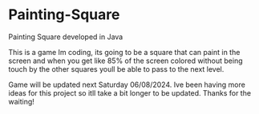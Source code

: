 # Painting-Square
Painting Square developed in Java

This is a game Im coding, its going to be a square that
can paint in the screen and when you get like 85% of the
screen colored without being touch by the other squares 
youll be able to pass to the next level.

Game will be updated next Saturday 06/08/2024.
Ive been having more ideas for this project so itll take a bit longer to be updated.
Thanks for the waiting!
